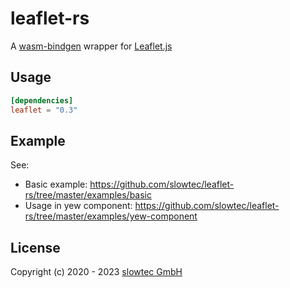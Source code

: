 # leaflet-rs

A [wasm-bindgen](https://github.com/rustwasm/wasm-bindgen)
wrapper for
[Leaflet.js](https://leafletjs.com/)

## Usage

```toml
[dependencies]
leaflet = "0.3"
```

## Example

See:

- Basic example: https://github.com/slowtec/leaflet-rs/tree/master/examples/basic
- Usage in yew component: https://github.com/slowtec/leaflet-rs/tree/master/examples/yew-component

## License

Copyright (c) 2020 - 2023 [slowtec GmbH](https://slowtec.de)
